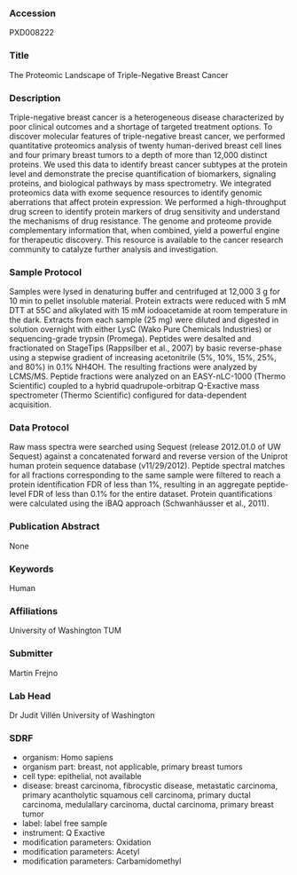 ### Accession
PXD008222

### Title
The Proteomic Landscape of Triple-Negative Breast Cancer

### Description
Triple-negative breast cancer is a heterogeneous disease characterized by poor clinical outcomes and a shortage of targeted treatment options. To discover molecular features of triple-negative breast cancer, we performed quantitative proteomics analysis of twenty human-derived breast cell lines and four primary breast tumors to a depth of more than 12,000 distinct proteins. We used this data to identify breast cancer subtypes at the protein level and demonstrate the precise quantification of biomarkers, signaling proteins, and biological pathways by mass spectrometry. We integrated proteomics data with exome sequence resources to identify genomic aberrations that affect protein expression. We performed a high-throughput drug screen to identify protein markers of drug sensitivity and understand the mechanisms of drug resistance. The genome and proteome provide complementary information that, when combined, yield a powerful engine for therapeutic discovery. This resource is available to the cancer research community to catalyze further analysis and investigation.

### Sample Protocol
Samples were lysed in denaturing buffer and centrifuged at 12,000 3 g for 10 min to pellet insoluble material. Protein extracts were reduced with 5 mM DTT at 55C and alkylated with 15 mM iodoacetamide at room temperature in the dark. Extracts from each sample (25 mg) were diluted and digested in solution overnight with either LysC (Wako Pure Chemicals Industries) or sequencing-grade trypsin (Promega). Peptides were desalted and fractionated on StageTips (Rappsilber et al., 2007) by basic reverse-phase using a stepwise gradient of increasing acetonitrile (5%, 10%, 15%, 25%, and 80%) in 0.1% NH4OH. The resulting fractions were analyzed by LCMS/MS.  Peptide fractions were analyzed on an EASY-nLC-1000 (Thermo Scientific) coupled to a hybrid quadrupole-orbitrap Q-Exactive mass spectrometer (Thermo Scientific) configured for data-dependent acquisition.

### Data Protocol
Raw mass spectra were searched using Sequest (release 2012.01.0 of UW Sequest) against a concatenated forward and reverse version of the Uniprot human protein sequence database (v11/29/2012). Peptide spectral matches for all fractions corresponding to the same sample were filtered to reach a protein identification FDR of less than 1%, resulting in an aggregate peptide-level FDR of less than 0.1% for the entire dataset. Protein quantifications were calculated using the iBAQ approach (Schwanhäusser et al., 2011).

### Publication Abstract
None

### Keywords
Human

### Affiliations
University of Washington
TUM

### Submitter
Martin Frejno

### Lab Head
Dr Judit Villén
University of Washington


### SDRF
- organism: Homo sapiens
- organism part: breast, not applicable, primary breast tumors
- cell type: epithelial, not available
- disease: breast carcinoma, fibrocystic disease, metastatic carcinoma, primary acantholytic squamous cell carcinoma, primary ductal carcinoma, medulallary carcinoma, ductal carcinoma, primary breast tumor
- label: label free sample
- instrument: Q Exactive
- modification parameters: Oxidation
- modification parameters: Acetyl
- modification parameters: Carbamidomethyl

